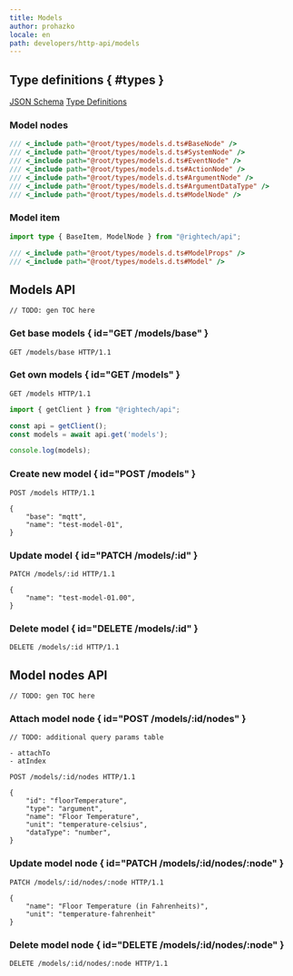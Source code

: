 ```yaml
---
title: Models
author: prohazko
locale: en
path: developers/http-api/models
---
```


## Type definitions { #types }

[JSON Schema](https://github.com/Rightech/rest-api/blob/master/oas3/schemas/models.yaml)
[Type Definitions](https://github.com/Rightech/rest-api/blob/master/types/models.d.ts)

### Model nodes

```ts
/// <_include path="@root/types/models.d.ts#BaseNode" />
/// <_include path="@root/types/models.d.ts#SystemNode" />
/// <_include path="@root/types/models.d.ts#EventNode" />
/// <_include path="@root/types/models.d.ts#ActionNode" />
/// <_include path="@root/types/models.d.ts#ArgumentNode" />
/// <_include path="@root/types/models.d.ts#ArgumentDataType" />
/// <_include path="@root/types/models.d.ts#ModelNode" />
```

### Model item

```ts
import type { BaseItem, ModelNode } from "@rightech/api";

/// <_include path="@root/types/models.d.ts#ModelProps" />
/// <_include path="@root/types/models.d.ts#Model" />
```

## Models API

```
// TODO: gen TOC here
```

### Get base models { id="GET /models/base" }

```http
GET /models/base HTTP/1.1
```

### Get own models { id="GET /models" }

```http
GET /models HTTP/1.1
```
```typescript
import { getClient } from "@rightech/api";

const api = getClient();
const models = await api.get('models');

console.log(models);
```

### Create new model { id="POST /models" }

```http
POST /models HTTP/1.1

{
    "base": "mqtt",
    "name": "test-model-01",
}
```

### Update model { id="PATCH /models/:id" }

```http
PATCH /models/:id HTTP/1.1

{
    "name": "test-model-01.00",
}
```

### Delete model { id="DELETE /models/:id" }

```http
DELETE /models/:id HTTP/1.1
```

## Model nodes API

```
// TODO: gen TOC here
```

### Attach model node { id="POST /models/:id/nodes" }

```
// TODO: additional query params table

- attachTo
- atIndex
```

```http
POST /models/:id/nodes HTTP/1.1

{
    "id": "floorTemperature",
    "type": "argument",
    "name": "Floor Temperature",
    "unit": "temperature-celsius",
    "dataType": "number",
}
```

### Update model node { id="PATCH /models/:id/nodes/:node" }

```http
PATCH /models/:id/nodes/:node HTTP/1.1

{
    "name": "Floor Temperature (in Fahrenheits)",
    "unit": "temperature-fahrenheit"
}
```

### Delete model node { id="DELETE /models/:id/nodes/:node" }

```http
DELETE /models/:id/nodes/:node HTTP/1.1
```
